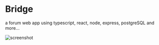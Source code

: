 # Bridge

a forum web app using typescript, react, node, express, postgreSQL and more...

![screenshot](https://i.ibb.co/njK6cGB/Screenshot-2021-08-06-at-10-26-22-AM.png)
